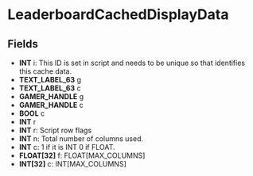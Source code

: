 # LeaderboardCachedDisplayData

## Fields
* **INT** i: This ID is set in script and needs to be unique so that identifies this cache data.
* **TEXT_LABEL_63** g
* **TEXT_LABEL_63** c
* **GAMER_HANDLE** g
* **GAMER_HANDLE** c
* **BOOL** c
* **INT** r
* **INT** r: Script row flags
* **INT** n: Total number of columns used.
* **INT** c: 1 if it is INT 0 if FLOAT.
* **FLOAT[32]** f: FLOAT[MAX_COLUMNS]
* **INT[32]** c: INT[MAX_COLUMNS]